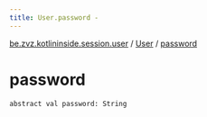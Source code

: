 ```yaml
---
title: User.password - 
---
```


[be.zvz.kotlininside.session.user](../index.html) / [User](index.html) / [password](./password.html)

# password

`abstract val password: String`